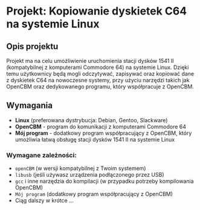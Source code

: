 # Projekt: Kopiowanie dyskietek C64 na systemie Linux

## Opis projektu

Projekt ma na celu umożliwienie uruchomienia stacji dysków 1541 II (kompatybilnej z komputerami Commodore 64) na systemie Linux. 
Dzięki temu użytkownicy będą mogli odczytywać, zapisywać oraz kopiować dane z dyskietek C64 na nowoczesne systemy, przy użyciu narzędzi takich jak OpenCBM oraz dedykowanego programu, który współpracuje z OpenCBM.

## Wymagania

- **Linux** (preferowana dystrybucja: Debian, Gentoo, Slackware)
- **OpenCBM** - program do komunikacji z komputerami Commodore 64
- **Mój program** - dodatkowy program współpracujący z OpenCBM, który umożliwia łatwą obsługę stacji dysków 1541 II na systemie Linux

### Wymagane zależności:

- `openCBM` (w wersji kompatybilnej z Twoim systemem)
- `libusb` (jeśli używasz urządzenia podłączonego przez USB)
- `gcc` i inne narzędzia do kompilacji (w przypadku potrzeby kompilowania OpenCBM)
- `Mój program` (dodatkowy program współpracujący z OpenCBM)
- Ciąg dalszy w krótce ...
